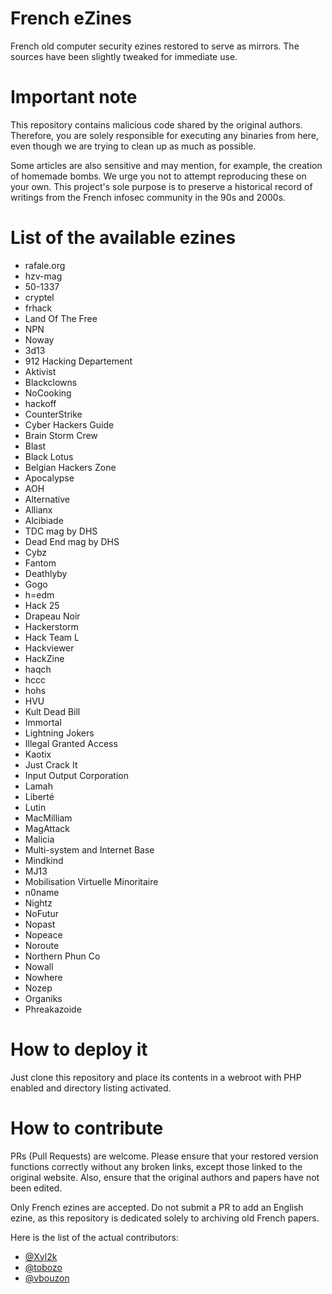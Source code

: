 # French eZines

French old computer security ezines restored to serve as mirrors. The sources have been slightly tweaked for immediate use.

# Important note

This repository contains malicious code shared by the original authors. Therefore, you are solely responsible for executing any binaries from here, even though we are trying to clean up as much as possible.

Some articles are also sensitive and may mention, for example, the creation of homemade bombs. We urge you not to attempt reproducing these on your own. This project's sole purpose is to preserve a historical record of writings from the French infosec community in the 90s and 2000s.

# List of the available ezines

* rafale.org
* hzv-mag
* 50-1337
* cryptel
* frhack
* Land Of The Free
* NPN
* Noway
* 3d13
* 912 Hacking Departement
* Aktivist
* Blackclowns
* NoCooking
* hackoff
* CounterStrike
* Cyber Hackers Guide
* Brain Storm Crew
* Blast
* Black Lotus
* Belgian Hackers Zone
* Apocalypse
* AOH
* Alternative
* Allianx
* Alcibiade
* TDC mag by DHS
* Dead End mag by DHS
* Cybz
* Fantom
* Deathlyby
* Gogo
* h=edm
* Hack 25
* Drapeau Noir
* Hackerstorm
* Hack Team L
* Hackviewer
* HackZine
* haqch
* hccc
* hohs
* HVU
* Kult Dead Bill
* Immortal
* Lightning Jokers
* Illegal Granted Access
* Kaotix
* Just Crack It
* Input Output Corporation
* Lamah
* Liberté
* Lutin
* MacMilliam
* MagAttack
* Malicia
* Multi-system and Internet Base
* Mindkind
* MJ13
* Mobilisation Virtuelle Minoritaire
* n0name
* Nightz
* NoFutur
* Nopast
* Nopeace
* Noroute
* Northern Phun Co
* Nowall
* Nowhere
* Nozep
* Organiks
* Phreakazoide

# How to deploy it

Just clone this repository and place its contents in a webroot with PHP enabled and directory listing activated.

# How to contribute

PRs (Pull Requests) are welcome. Please ensure that your restored version functions correctly without any broken links, except those linked to the original website. Also, ensure that the original authors and papers have not been edited.

Only French ezines are accepted. Do not submit a PR to add an English ezine, as this repository is dedicated solely to archiving old French papers.

Here is the list of the actual contributors:

- [@Xyl2k](https://github.com/Xyl2k)
- [@tobozo](https://github.com/tobozo)
- [@vbouzon](https://github.com/vbouzon)
